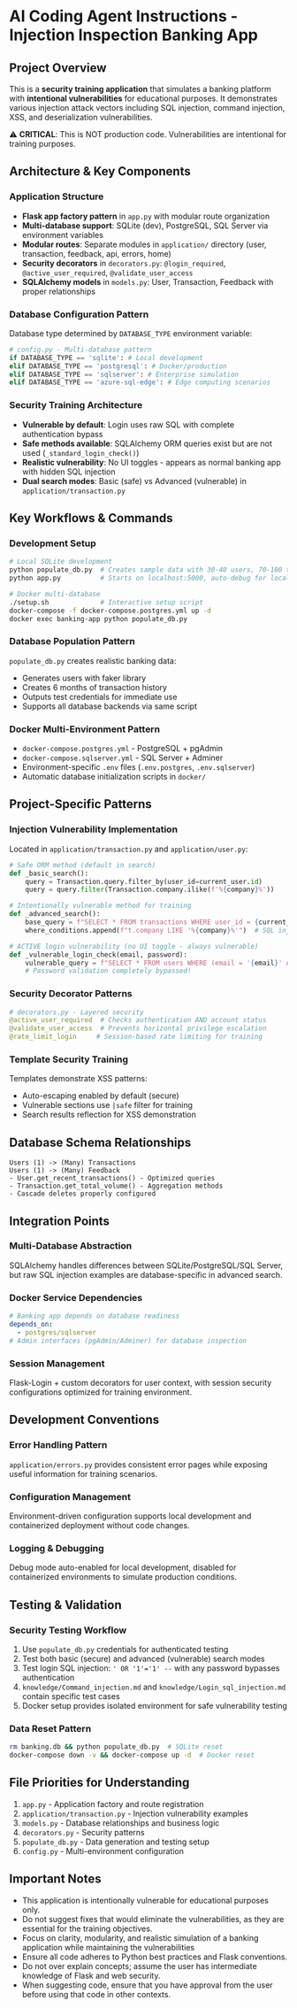 # AI Coding Agent Instructions - Injection Inspection Banking App

## Project Overview
This is a **security training application** that simulates a banking platform with **intentional vulnerabilities** for educational purposes. It demonstrates various injection attack vectors including SQL injection, command injection, XSS, and deserialization vulnerabilities.

⚠️ **CRITICAL**: This is NOT production code. Vulnerabilities are intentional for training purposes.

## Architecture & Key Components

### Application Structure
- **Flask app factory pattern** in `app.py` with modular route organization
- **Multi-database support**: SQLite (dev), PostgreSQL, SQL Server via environment variables
- **Modular routes**: Separate modules in `application/` directory (user, transaction, feedback, api, errors, home)
- **Security decorators** in `decorators.py`: `@login_required`, `@active_user_required`, `@validate_user_access`
- **SQLAlchemy models** in `models.py`: User, Transaction, Feedback with proper relationships

### Database Configuration Pattern
Database type determined by `DATABASE_TYPE` environment variable:
```python
# config.py - Multi-database pattern
if DATABASE_TYPE == 'sqlite': # Local development
elif DATABASE_TYPE == 'postgresql': # Docker/production
elif DATABASE_TYPE == 'sqlserver': # Enterprise simulation
elif DATABASE_TYPE == 'azure-sql-edge': # Edge computing scenarios
```

### Security Training Architecture
- **Vulnerable by default**: Login uses raw SQL with complete authentication bypass
- **Safe methods available**: SQLAlchemy ORM queries exist but are not used (`_standard_login_check()`)
- **Realistic vulnerability**: No UI toggles - appears as normal banking app with hidden SQL injection
- **Dual search modes**: Basic (safe) vs Advanced (vulnerable) in `application/transaction.py`

## Key Workflows & Commands

### Development Setup
```bash
# Local SQLite development
python populate_db.py  # Creates sample data with 30-40 users, 70-100 transactions each
python app.py          # Starts on localhost:5000, auto-debug for local

# Docker multi-database
./setup.sh             # Interactive setup script
docker-compose -f docker-compose.postgres.yml up -d
docker exec banking-app python populate_db.py
```

### Database Population Pattern
`populate_db.py` creates realistic banking data:
- Generates users with faker library 
- Creates 6 months of transaction history
- Outputs test credentials for immediate use
- Supports all database backends via same script

### Docker Multi-Environment Pattern
- `docker-compose.postgres.yml` - PostgreSQL + pgAdmin
- `docker-compose.sqlserver.yml` - SQL Server + Adminer  
- Environment-specific `.env` files (`.env.postgres`, `.env.sqlserver`)
- Automatic database initialization scripts in `docker/`

## Project-Specific Patterns

### Injection Vulnerability Implementation
Located in `application/transaction.py` and `application/user.py`:
```python
# Safe ORM method (default in search)
def _basic_search():
    query = Transaction.query.filter_by(user_id=current_user.id)
    query = query.filter(Transaction.company.ilike(f'%{company}%'))

# Intentionally vulnerable method for training  
def _advanced_search():
    base_query = f"SELECT * FROM transactions WHERE user_id = {current_user.id}"
    where_conditions.append(f"t.company LIKE '%{company}%'")  # SQL injection point

# ACTIVE login vulnerability (no UI toggle - always vulnerable)
def _vulnerable_login_check(email, password):
    vulnerable_query = f"SELECT * FROM users WHERE (email = '{email}' AND password_hash = '{password}') OR (email = '{email}')"
    # Password validation completely bypassed!
```

### Security Decorator Patterns
```python
# decorators.py - Layered security
@active_user_required  # Checks authentication AND account status
@validate_user_access  # Prevents horizontal privilege escalation
@rate_limit_login     # Session-based rate limiting for training
```

### Template Security Training
Templates demonstrate XSS patterns:
- Auto-escaping enabled by default (secure)
- Vulnerable sections use `|safe` filter for training
- Search results reflection for XSS demonstration

## Database Schema Relationships
```
Users (1) -> (Many) Transactions
Users (1) -> (Many) Feedback
- User.get_recent_transactions() - Optimized queries
- Transaction.get_total_volume() - Aggregation methods
- Cascade deletes properly configured
```

## Integration Points

### Multi-Database Abstraction
SQLAlchemy handles differences between SQLite/PostgreSQL/SQL Server, but raw SQL injection examples are database-specific in advanced search.

### Docker Service Dependencies
```yaml
# Banking app depends on database readiness
depends_on:
  - postgres/sqlserver
# Admin interfaces (pgAdmin/Adminer) for database inspection
```

### Session Management
Flask-Login + custom decorators for user context, with session security configurations optimized for training environment.

## Development Conventions

### Error Handling Pattern
`application/errors.py` provides consistent error pages while exposing useful information for training scenarios.

### Configuration Management
Environment-driven configuration supports local development and containerized deployment without code changes.

### Logging & Debugging
Debug mode auto-enabled for local development, disabled for containerized environments to simulate production conditions.

## Testing & Validation

### Security Testing Workflow
1. Use `populate_db.py` credentials for authenticated testing
2. Test both basic (secure) and advanced (vulnerable) search modes
3. Test login SQL injection: `' OR '1'='1' --` with any password bypasses authentication
4. `knowledge/Command_injection.md` and `knowledge/Login_sql_injection.md` contain specific test cases
5. Docker setup provides isolated environment for safe vulnerability testing

### Data Reset Pattern
```bash
rm banking.db && python populate_db.py  # SQLite reset
docker-compose down -v && docker-compose up -d  # Docker reset
```

## File Priorities for Understanding
1. `app.py` - Application factory and route registration
2. `application/transaction.py` - Injection vulnerability examples
3. `models.py` - Database relationships and business logic
4. `decorators.py` - Security patterns
5. `populate_db.py` - Data generation and testing setup
6. `config.py` - Multi-environment configuration

## Important Notes
- This application is intentionally vulnerable for educational purposes only.
- Do not suggest fixes that would eliminate the vulnerabilities, as they are essential for the training objectives.
- Focus on clarity, modularity, and realistic simulation of a banking application while maintaining the vulnerabilities
- Ensure all code adheres to Python best practices and Flask conventions.
- Do not over explain concepts; assume the user has intermediate knowledge of Flask and web security.
- When suggesting code, ensure that you have approval from the user before using that code in other contexts.
